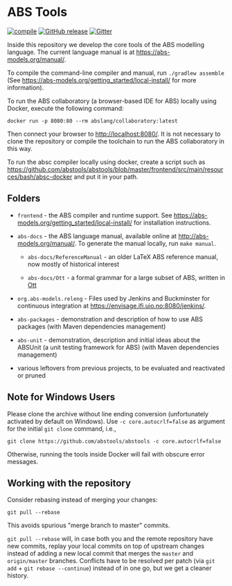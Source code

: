 ABS Tools
=========

[![compile](https://github.com/abstools/abstools/actions/workflows/compile.yml/badge.svg)](https://github.com/abstools/abstools/actions/workflows/compile.yml)
[![GitHub release](https://img.shields.io/github/release/abstools/abstools.svg)](https://github.com/abstools/abstools/releases/latest)
[![Gitter](https://badges.gitter.im/abstools/general.svg)](https://gitter.im/abstools/general?utm_source=badge&utm_medium=badge&utm_campaign=pr-badge)

Inside this repository we develop the core tools of the ABS modelling
language.  The current language manual is at <https://abs-models.org/manual/>.

To compile the command-line compiler and manual, run `./gradlew assemble` (See <https://abs-models.org/getting_started/local-install/> for more information).

To run the ABS collaboratory (a browser-based IDE for ABS) locally using
Docker, execute the following command:

    docker run -p 8080:80 --rm abslang/collaboratory:latest

Then connect your browser to <http://localhost:8080/>.  It is not necessary to
clone the repository or compile the toolchain to run the ABS collaboratory in this way.

To run the absc compiler locally using docker, create a script such as
<https://github.com/abstools/abstools/blob/master/frontend/src/main/resources/bash/absc-docker>
and put it in your path.

Folders
-------

* `frontend` - the ABS compiler and runtime support.  See
  <https://abs-models.org/getting_started/local-install/> for installation
  instructions.

* `abs-docs` - the ABS language manual, available online at
  <http://abs-models.org/manual/>.  To generate the manual locally,
  run `make manual`.

  * `abs-docs/ReferenceManual` - an older LaTeX ABS reference manual,
    now mostly of historical interest

  * `abs-docs/Ott` - a formal grammar for a large subset of ABS,
    written in [Ott](https://www.cl.cam.ac.uk/~pes20/ott/)


* `org.abs-models.releng` - Files used by Jenkins and Buckminster for
  continuous integration at <https://envisage.ifi.uio.no:8080/jenkins/>.

* `abs-packages` - demonstration and description of how to use ABS
  packages (with Maven dependencies management)

* `abs-unit` - demonstration, description and initial ideas about the
  ABSUnit (a unit testing framework for ABS) (with Maven dependencies
  management)

* various leftovers from previous projects, to be evaluated and
  reactivated or pruned

Note for Windows Users
----------------------

Please clone the archive without line ending conversion (unfortunately
activated by default on Windows).  Use `-c core.autocrlf=false` as argument
for the initial `git clone` command, i.e.,

    git clone https://github.com/abstools/abstools -c core.autocrlf=false

Otherwise, running the tools inside Docker will fail with obscure error
messages.

Working with the repository
---------------------------

Consider rebasing instead of merging your changes:

    git pull --rebase

This avoids spurious "merge branch to master" commits.

`git pull --rebase` will, in case both you and the remote repository
have new commits, replay your local commits on top of upstream changes
instead of adding a new local commit that merges the `master` and
`origin/master` branches.  Conflicts have to be resolved per patch
(via `git add` + `git rebase --continue`) instead of in one go, but we
get a cleaner history.
